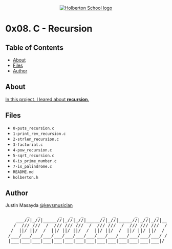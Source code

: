 <p align="center">
  <a href=#>
    <img src="https://intranet.hbtn.io/assets/holberton-logo-full-black-157ccfa3d2134776c1e3f78c0fe682968e8848b64fcacc6187976044f75f35a8.png" alt="Holberton School logo">
  </a>
</p>

# 0x08. C - Recursion

## Table of Contents
* [About](#about)
* [Files](#files)
* [Author](#author)

## About
[In this project, I leared about **recursion**.](https://github.com/keysmusician/holbertonschool-low_level_programming/tree/main/0x08-recursion)

## Files
* `0-puts_recursion.c`
* `1-print_rev_recursion.c`
* `2-strlen_recursion.c`
* `3-factorial.c`
* `4-pow_recursion.c`
* `5-sqrt_recursion.c`
* `6-is_prime_number.c`
* `7-is_palindrome.c`
* `README.md`
* `holberton.h`

## Author
Justin Masayda [@keysmusician](https://github.com/keysmusician)
<div align="center">
<pre>
        _   _       _   _   _       _   _       _   _   _     
    ___//|_//|_____//|_//|_//|_____//|_//|_____//|_//|_//|___ 
   /  /// ///  /  /// /// ///  /  /// ///  /  /// /// ///  / |
  /  ||/ ||/  /  ||/ ||/ ||/  /  ||/ ||/  /  ||/ ||/ ||/  / / 
 /___/___/___/___/___/___/___/___/___/___/___/___/___/___/ /  
 |___|___|___|___|___|___|___|___|___|___|___|___|___|___|/   
 
</pre>
</div>
